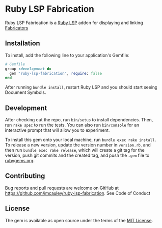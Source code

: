 # Ruby LSP Fabrication

Ruby LSP Fabrication is a [Ruby LSP](https://github.com/Shopify/ruby-lsp) addon for displaying and linking [Fabricators](https://fabricationgem.org/)

## Installation

To install, add the following line to your application's Gemfile:

```ruby
# Gemfile
group :development do
  gem "ruby-lsp-fabrication", require: false
end
```

After running `bundle install`, restart Ruby LSP and you should start seeing Document Symbols.

## Development

After checking out the repo, run `bin/setup` to install dependencies. Then, run `rake spec` to run the tests. You can also run `bin/console` for an interactive prompt that will allow you to experiment.

To install this gem onto your local machine, run `bundle exec rake install`. To release a new version, update the version number in `version.rb`, and then run `bundle exec rake release`, which will create a git tag for the version, push git commits and the created tag, and push the `.gem` file to [rubygems.org](https://rubygems.org).

## Contributing

Bug reports and pull requests are welcome on GitHub at https://github.com/imcauley/ruby-lsp-fabrication. See Code of Conduct

## License

The gem is available as open source under the terms of the [MIT License](https://opensource.org/licenses/MIT).
